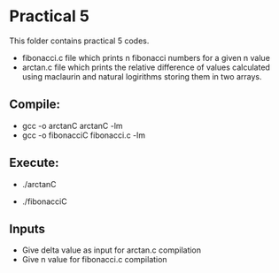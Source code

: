 # Practical 5

This folder contains practical 5 codes.
* fibonacci.c file which prints n fibonacci numbers for a given n value
* arctan.c file which prints the relative difference of values calculated using maclaurin and natural logirithms storing them in two arrays.

## Compile:

* gcc -o arctanC arctanC -lm
* gcc -o fibonacciC fibonacci.c -lm

## Execute:

* ./arctanC

* ./fibonacciC

## Inputs
* Give delta value as input for arctan.c compilation
* Give n value for fibonacci.c compilation 


 

